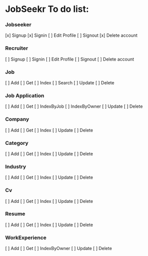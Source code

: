 # JobSeekr To do list:
### Jobseeker
[x] Signup
[x] Signin
[ ] Edit Profile
[ ] Signout
[x] Delete account
### Recruiter
[ ] Signup
[ ] Signin
[ ] Edit Profile
[ ] Signout
[ ] Delete account
### Job
[ ] Add
[ ] Get
[ ] Index
[ ] Search
[ ] Update
[ ] Delete
### Job Application
[ ] Add
[ ] Get
[ ] IndexByJob
[ ] IndexByOwner
[ ] Update
[ ] Delete
### Company
[ ] Add
[ ] Get
[ ] Index
[ ] Update
[ ] Delete
### Category
[ ] Add
[ ] Get
[ ] Index
[ ] Update
[ ] Delete
### Industry
[ ] Add
[ ] Get
[ ] Index
[ ] Update
[ ] Delete
### Cv
[ ] Add
[ ] Get
[ ] Index
[ ] Update
[ ] Delete
### Resume
[ ] Add
[ ] Get
[ ] Index
[ ] Update
[ ] Delete
### WorkExperience
[ ] Add
[ ] Get
[ ] IndexByOwner
[ ] Update
[ ] Delete